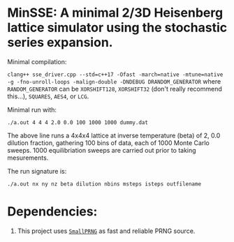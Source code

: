 # MinSSE: A minimal 2/3D Heisenberg lattice simulator using the stochastic series expansion.

Minimal compilation:

`clang++ sse_driver.cpp --std=c++17 -Ofast -march=native -mtune=native -g -fno-unroll-loops -malign-double -DNDEBUG DRANDOM_GENERATOR` where
`RANDOM_GENERATOR` can be `XORSHIFT128`, `XORSHIFT32` (don't really recommend this...), `SQUARES`, `AES4`, or `LCG`.

Minimal run with:

`./a.out 4 4 4 2.0 0.0 100 1000 1000 dummy.dat`

The above line runs a 4x4x4 lattice at inverse temperature (beta) of 2, 0.0 dilution fraction, gathering 100 bins of data, each of 1000 Monte Carlo sweeps. 1000 equilibriation sweeps are carried out prior to taking mesurements.

The run signature is:

`./a.out nx ny nz beta dilution nbins msteps isteps outfilename`
# Dependencies:

1. This project uses [`SmallPRNG`](https://github.com/DKenefake/SmallPRNG) as fast and reliable PRNG source.
